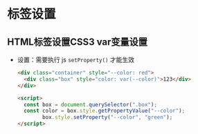 # 标签设置

## HTML标签设置CSS3 var变量设置

+ 设置：需要执行 js `setProperty()`  才能生效

  ```html
  <div class="container" style="--color: red">
    <div class="box" style="color: var(--color)">123</div>
  </div>

  <script>
    const box = document.querySelector(".box");
    const color = box.style.getPropertyValue("--color");
          box.style.setProperty("--color", "green");
  </script>
  ```
